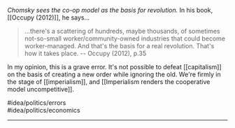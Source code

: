 *Chomsky sees the co-op model as the basis for revolution.* In his book, [[Occupy (2012)]], he says...

> ...there's a scattering of hundreds, maybe thousands, of sometimes not-so-small worker/community-owned industries that could become worker-managed. And that's the basis for a real revolution. That's how it takes place. 
> -- Occupy (2012), p.35

In my opinion, this is a grave error. It's not possible to defeat [[capitalism]] on the basis of creating a new order while ignoring the old. We're firmly in the stage of [[imperialism]], and [[Imperialism renders the cooperative model uncompetitive]]. 

#idea/politics/errors  
#idea/politics/economics 

---
